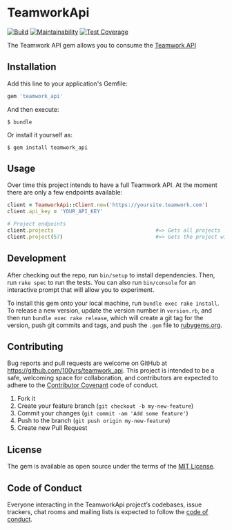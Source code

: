 # TeamworkApi

[![Build](https://travis-ci.org/100yrs/teamwork_api.svg?branch=master)](https://travis-ci.org/100yrs/teamwork_api)
[![Maintainability](https://api.codeclimate.com/v1/badges/ad05d9af4c9a0d2cc4dd/maintainability)](https://codeclimate.com/github/100yrs/teamwork_api/maintainability)
[![Test Coverage](https://api.codeclimate.com/v1/badges/ad05d9af4c9a0d2cc4dd/test_coverage)](https://codeclimate.com/github/100yrs/teamwork_api/test_coverage)

The Teamwork API gem allows you to consume the [Teamwork API](https://developer.teamwork.com/)

## Installation

Add this line to your application's Gemfile:

```ruby
gem 'teamwork_api'
```

And then execute:

    $ bundle

Or install it yourself as:

    $ gem install teamwork_api

## Usage

Over time this project intends to have a full Teamwork API. At the moment there are only a
few endpoints available:

```ruby
client = TeamworkApi::Client.new('https://yoursite.teamwork.com')
client.api_key = 'YOUR_API_KEY'

# Project endpoints
client.projects                                 #=> Gets all projects
client.project(57)                              #=> Gets the project with id 57
```

## Development

After checking out the repo, run `bin/setup` to install dependencies. Then, run `rake spec` to run the tests. You can also run `bin/console` for an interactive prompt that will allow you to experiment.

To install this gem onto your local machine, run `bundle exec rake install`. To release a new version, update the version number in `version.rb`, and then run `bundle exec rake release`, which will create a git tag for the version, push git commits and tags, and push the `.gem` file to [rubygems.org](https://rubygems.org).

## Contributing

Bug reports and pull requests are welcome on GitHub at https://github.com/100yrs/teamwork_api. This project is intended to be a safe, welcoming space for collaboration, and contributors are expected to adhere to the [Contributor Covenant](http://contributor-covenant.org) code of conduct.

1. Fork it
2. Create your feature branch (`git checkout -b my-new-feature`)
3. Commit your changes (`git commit -am 'Add some feature'`)
4. Push to the branch (`git push origin my-new-feature`)
5. Create new Pull Request

## License

The gem is available as open source under the terms of the [MIT License](https://opensource.org/licenses/MIT).

## Code of Conduct

Everyone interacting in the TeamworkApi project’s codebases, issue trackers, chat rooms and mailing lists is expected to follow the [code of conduct](https://github.com/100yrs/teamwork_api/blob/master/CODE_OF_CONDUCT.md).
